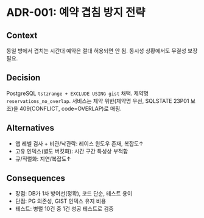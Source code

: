 # ADR-001: 예약 겹침 방지 전략

## Context
동일 방에서 겹치는 시간대 예약은 절대 허용되면 안 됨. 동시성 상황에서도 무결성 보장 필요.

## Decision
PostgreSQL `tstzrange + EXCLUDE USING gist` 채택. 제약명 `reservations_no_overlap`.
서비스는 제약 위반(제약명 우선, SQLSTATE 23P01 보조)을 409(CONFLICT, code=OVERLAP)로 매핑.

## Alternatives
- 앱 레벨 검사 + 비관/낙관락: 레이스 윈도우 존재, 복잡도↑
- 고유 인덱스(별도 버킷화): 시간 구간 특성상 부적합
- 큐/직렬화: 지연/복잡도↑

## Consequences
- 장점: DB가 1차 방어선(정확), 코드 단순, 테스트 용이
- 단점: PG 의존성, GIST 인덱스 유지 비용
- 테스트: 병렬 10건 중 1건 성공 테스트로 검증
